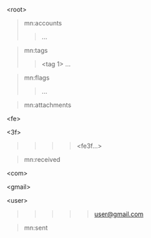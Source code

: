 

&lt;root&gt;


> mn:accounts
> > <primary account email>
> > ...


> mn:tags
> > <tag 1>
> > ...


> mn:flags
> > ...


> mn:attachments
> > 

&lt;fe&gt;


> > > 

&lt;3f&gt;


> > > > <fe3f...>


> mn:received
> > 

&lt;com&gt;


> > > 

&lt;gmail&gt;


> > > > 

&lt;user&gt;


> > > > > <user@gmail.com>


> mn:sent